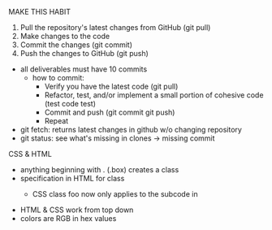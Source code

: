 MAKE THIS HABIT
1. Pull the repository's latest changes from GitHub (git pull)
2. Make changes to the code
3. Commit the changes (git commit)
4. Push the changes to GitHub (git push)

- all deliverables must have 10 commits
  - how to commit:
    - Verify you have the latest code (git pull)
    - Refactor, test, and/or implement a small portion of cohesive code (test code test)
    - Commit and push (git commit git push)
    - Repeat
- git fetch: returns latest changes in github w/o changing repository
- git status: see what's missing in clones -> missing commit

CSS & HTML
- anything beginning with . (.box) creates a class
- specification in HTML for class <p class="foo">
  - CSS class foo now only applies to the subcode in <p class="foo">
- HTML & CSS work from top down
- colors are RGB in hex values